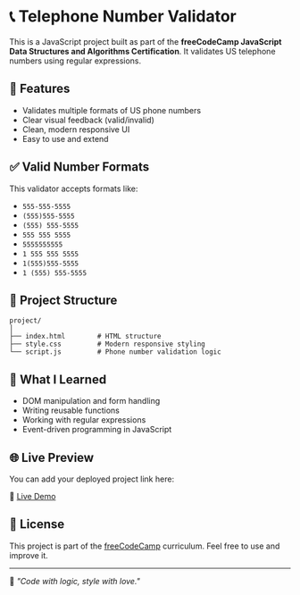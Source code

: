 # 📞 Telephone Number Validator

This is a JavaScript project built as part of the **freeCodeCamp JavaScript Data Structures and Algorithms Certification**. It validates US telephone numbers using regular expressions.

## 🚀 Features

- Validates multiple formats of US phone numbers
- Clear visual feedback (valid/invalid)
- Clean, modern responsive UI
- Easy to use and extend

## ✅ Valid Number Formats

This validator accepts formats like:

- `555-555-5555`
- `(555)555-5555`
- `(555) 555-5555`
- `555 555 5555`
- `5555555555`
- `1 555 555 5555`
- `1(555)555-5555`
- `1 (555) 555-5555`

## 📂 Project Structure

```
project/
│
├── index.html        # HTML structure
├── style.css         # Modern responsive styling
└── script.js         # Phone number validation logic
```

## 🧠 What I Learned

- DOM manipulation and form handling
- Writing reusable functions
- Working with regular expressions
- Event-driven programming in JavaScript

## 🌐 Live Preview

You can add your deployed project link here:


🔗 [Live Demo](https://telephone-number-validator-reja.netlify.app/)


## 📜 License

This project is part of the [freeCodeCamp](https://www.freecodecamp.org/learn/javascript-algorithms-and-data-structures-v8/) curriculum. Feel free to use and improve it.

---

🧠 _"Code with logic, style with love."_
